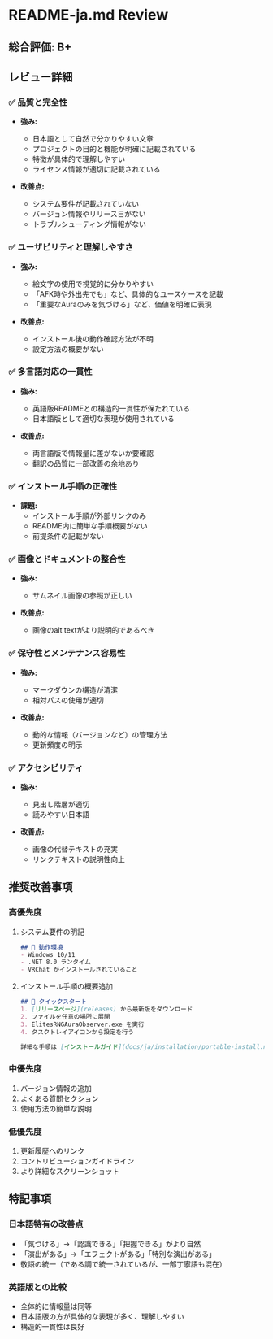 # README-ja.md Review

## 総合評価: B+

## レビュー詳細

### ✅ 品質と完全性
- **強み:**
  - 日本語として自然で分かりやすい文章
  - プロジェクトの目的と機能が明確に記載されている
  - 特徴が具体的で理解しやすい
  - ライセンス情報が適切に記載されている

- **改善点:**
  - システム要件が記載されていない
  - バージョン情報やリリース日がない
  - トラブルシューティング情報がない

### ✅ ユーザビリティと理解しやすさ
- **強み:**
  - 絵文字の使用で視覚的に分かりやすい
  - 「AFK時や外出先でも」など、具体的なユースケースを記載
  - 「重要なAuraのみを気づける」など、価値を明確に表現

- **改善点:**
  - インストール後の動作確認方法が不明
  - 設定方法の概要がない

### ✅ 多言語対応の一貫性
- **強み:**
  - 英語版READMEとの構造的一貫性が保たれている
  - 日本語版として適切な表現が使用されている

- **改善点:**
  - 両言語版で情報量に差がないか要確認
  - 翻訳の品質に一部改善の余地あり

### ✅ インストール手順の正確性
- **課題:**
  - インストール手順が外部リンクのみ
  - README内に簡単な手順概要がない
  - 前提条件の記載がない

### ✅ 画像とドキュメントの整合性
- **強み:**
  - サムネイル画像の参照が正しい

- **改善点:**
  - 画像のalt textがより説明的であるべき

### ✅ 保守性とメンテナンス容易性
- **強み:**
  - マークダウンの構造が清潔
  - 相対パスの使用が適切

- **改善点:**
  - 動的な情報（バージョンなど）の管理方法
  - 更新頻度の明示

### ✅ アクセシビリティ
- **強み:**
  - 見出し階層が適切
  - 読みやすい日本語

- **改善点:**
  - 画像の代替テキストの充実
  - リンクテキストの説明性向上

## 推奨改善事項

### 高優先度
1. システム要件の明記
   ```markdown
   ## 🔧 動作環境
   - Windows 10/11
   - .NET 8.0 ランタイム
   - VRChat がインストールされていること
   ```

2. インストール手順の概要追加
   ```markdown
   ## 🚀 クイックスタート
   1. [リリースページ](releases) から最新版をダウンロード
   2. ファイルを任意の場所に展開
   3. ElitesRNGAuraObserver.exe を実行
   4. タスクトレイアイコンから設定を行う
   
   詳細な手順は [インストールガイド](docs/ja/installation/portable-install.md) をご覧ください。
   ```

### 中優先度
1. バージョン情報の追加
2. よくある質問セクション
3. 使用方法の簡単な説明

### 低優先度
1. 更新履歴へのリンク
2. コントリビューションガイドライン
3. より詳細なスクリーンショット

## 特記事項

### 日本語特有の改善点
- 「気づける」→「認識できる」「把握できる」がより自然
- 「演出がある」→「エフェクトがある」「特別な演出がある」
- 敬語の統一（である調で統一されているが、一部丁寧語も混在）

### 英語版との比較
- 全体的に情報量は同等
- 日本語版の方が具体的な表現が多く、理解しやすい
- 構造的一貫性は良好